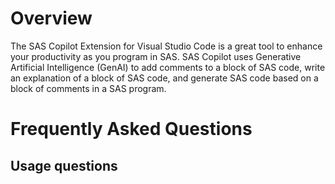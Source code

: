 # Overview 

The SAS Copilot Extension for Visual Studio Code is a great tool to enhance your productivity as you program in SAS. SAS Copilot uses Generative Artificial Intelligence (GenAI) to add comments to a block of SAS code, write an explanation of a block of SAS code, and generate SAS code based on a block of comments in a SAS program.

# Frequently Asked Questions

## Usage questions

###

